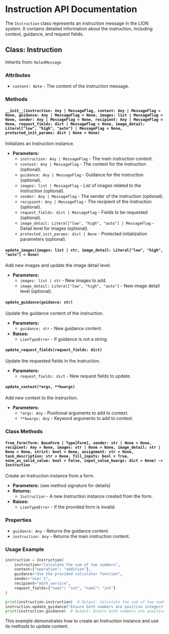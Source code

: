 # Instruction API Documentation

The `Instruction` class represents an instruction message in the LION system. It contains detailed information about the instruction, including context, guidance, and request fields.

## Class: Instruction

Inherits from: `RoledMessage`

### Attributes

- `content: Note` - The content of the instruction message.

### Methods

#### `__init__(instruction: Any | MessageFlag, context: Any | MessageFlag = None, guidance: Any | MessageFlag = None, images: list | MessageFlag = None, sender: Any | MessageFlag = None, recipient: Any | MessageFlag = None, request_fields: dict | MessageFlag = None, image_detail: Literal["low", "high", "auto"] | MessageFlag = None, protected_init_params: dict | None = None)`

Initializes an Instruction instance.

- **Parameters:**
  - `instruction: Any | MessageFlag` - The main instruction content.
  - `context: Any | MessageFlag` - The context for the instruction (optional).
  - `guidance: Any | MessageFlag` - Guidance for the instruction (optional).
  - `images: list | MessageFlag` - List of images related to the instruction (optional).
  - `sender: Any | MessageFlag` - The sender of the instruction (optional).
  - `recipient: Any | MessageFlag` - The recipient of the instruction (optional).
  - `request_fields: dict | MessageFlag` - Fields to be requested (optional).
  - `image_detail: Literal["low", "high", "auto"] | MessageFlag` - Detail level for images (optional).
  - `protected_init_params: dict | None` - Protected initialization parameters (optional).

#### `update_images(images: list | str, image_detail: Literal["low", "high", "auto"] = None)`

Add new images and update the image detail level.

- **Parameters:**
  - `images: list | str` - New images to add.
  - `image_detail: Literal["low", "high", "auto"]` - New image detail level (optional).

#### `update_guidance(guidance: str)`

Update the guidance content of the instruction.

- **Parameters:**
  - `guidance: str` - New guidance content.
- **Raises:**
  - `LionTypeError` - If guidance is not a string.

#### `update_request_fields(request_fields: dict)`

Update the requested fields in the instruction.

- **Parameters:**
  - `request_fields: dict` - New request fields to update.

#### `update_context(*args, **kwargs)`

Add new context to the instruction.

- **Parameters:**
  - `*args: Any` - Positional arguments to add to context.
  - `**kwargs: Any` - Keyword arguments to add to context.

### Class Methods

#### `from_form(form: BaseForm | Type[Form], sender: str | None = None, recipient: Any = None, images: str | None = None, image_detail: str | None = None, strict: bool = None, assignment: str = None, task_description: str = None, fill_inputs: bool = True, none_as_valid_value: bool = False, input_value_kwargs: dict = None) -> Instruction`

Create an Instruction instance from a form.

- **Parameters:** (see method signature for details)
- **Returns:**
  - `Instruction` - A new Instruction instance created from the form.
- **Raises:**
  - `LionTypeError` - If the provided form is invalid.

### Properties

- `guidance: Any` - Returns the guidance content.
- `instruction: Any` - Returns the main instruction content.

### Usage Example

```python
instruction = Instruction(
    instruction="Calculate the sum of two numbers",
    context={"operation": "addition"},
    guidance="Use the provided calculator function",
    sender="user_1",
    recipient="math_service",
    request_fields={"num1": "int", "num2": "int"}
)

print(instruction.instruction)  # Output: Calculate the sum of two numbers
instruction.update_guidance("Ensure both numbers are positive integers")
print(instruction.guidance)  # Output: Ensure both numbers are positive integers
```

This example demonstrates how to create an Instruction instance and use its methods to update content.
